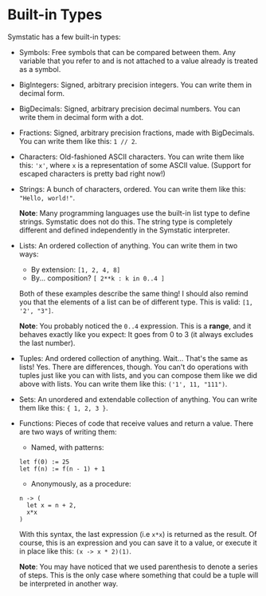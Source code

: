 # Built-in Types

Symstatic has a few built-in types:

- Symbols: Free symbols that can be compared between them. Any variable that you refer to and is not attached to a value already is treated as a symbol.

- BigIntegers: Signed, arbitrary precision integers. You can write them in decimal form.

- BigDecimals: Signed, arbitrary precision decimal numbers. You can write them in decimal form with a dot.

- Fractions: Signed, arbitrary precision fractions, made with BigDecimals. You can write them like this: `1 // 2`.

- Characters: Old-fashioned ASCII characters. You can write them like this: `'x'`, where `x` is a representation of some ASCII value. (Support for escaped characters is pretty bad right now!)

- Strings: A bunch of characters, ordered. You can write them like this: `"Hello, world!"`.
  
  **Note**: Many programming languages use the built-in list type to define strings. Symstatic does not do this. The string type is completely different and defined independently in the Symstatic interpreter.

- Lists: An ordered collection of anything. You can write them in two ways:
  - By extension: `[1, 2, 4, 8]`
  - By... composition? `[ 2**k : k in 0..4 ]`

  Both of these examples describe the same thing! I should also remind you that the elements of a list can be of different type. This is valid: `[1, '2', "3"]`.
  
  **Note**: You probably noticed the `0..4` expression. This is a **range**, and it behaves exactly like you expect: It goes from 0 to 3 (it always excludes the last number).

- Tuples: And ordered collection of anything. Wait... That's the same as lists! Yes. There are differences, though. You can't do operations with tuples just like you can with lists, and you can compose them like we did above with lists. You can write them like this: `('1', 11, "111")`.

- Sets: An unordered and extendable collection of anything. You can write them like this: `{ 1, 2, 3 }`.

- Functions: Pieces of code that receive values and return a value. There are two ways of writing them:
  - Named, with patterns:
  ```
  let f(0) := 25
  let f(n) := f(n - 1) + 1
  ```
  - Anonymously, as a procedure:
  ```
  n -> (
    let x = n + 2,
    x*x
  )
  ```
  With this syntax, the last expression (i.e `x*x`) is returned as the result. Of course, this is an expression and you can save it to a value, or execute it in place like this: `(x -> x * 2)(1)`.
  
  **Note**: You may have noticed that we used parenthesis to denote a series of steps. This is the only case where something that could be a tuple will be interpreted in another way.
